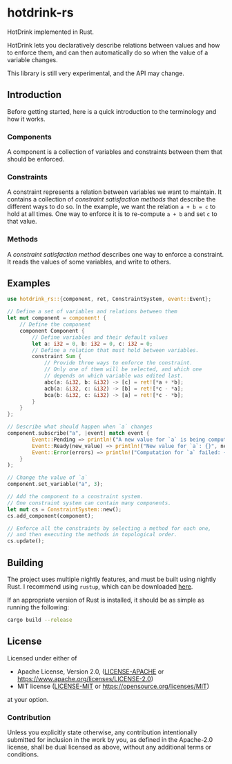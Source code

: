 # hotdrink-rs

HotDrink implemented in Rust.

HotDrink lets you declaratively describe relations between values and how to enforce them,
and can then automatically do so when the value of a variable changes.

This library is still very experimental, and the API may change.

## Introduction

Before getting started, here is a quick introduction to the terminology and how it works.

### Components

A component is a collection of variables and constraints between them that should be enforced.

### Constraints

A constraint represents a relation between variables we want to maintain.
It contains a collection of *constraint satisfaction methods* that describe the different ways to do so.
In the example, we want the relation `a + b = c` to hold at all times.
One way to enforce it is to re-compute `a + b` and set `c` to that value.

### Methods

A *constraint satisfaction method* describes one way to enforce a constraint.
It reads the values of some variables, and write to others.

## Examples

```rust
use hotdrink_rs::{component, ret, ConstraintSystem, event::Event};

// Define a set of variables and relations between them
let mut component = component! {
    // Define the component
    component Component {
        // Define variables and their default values
        let a: i32 = 0, b: i32 = 0, c: i32 = 0;
        // Define a relation that must hold between variables.
        constraint Sum {
            // Provide three ways to enforce the constraint.
            // Only one of them will be selected, and which one
            // depends on which variable was edited last.
            abc(a: &i32, b: &i32) -> [c] = ret![*a + *b];
            acb(a: &i32, c: &i32) -> [b] = ret![*c - *a];
            bca(b: &i32, c: &i32) -> [a] = ret![*c - *b];
        }
    }
};

// Describe what should happen when `a` changes
component.subscribe("a", |event| match event {
        Event::Pending => println!("A new value for `a` is being computed"),
        Event::Ready(new_value) => println!("New value for `a`: {}", new_value),
        Event::Error(errors) => println!("Computation for `a` failed: {:?}", errors),
    }
);

// Change the value of `a`
component.set_variable("a", 3);

// Add the component to a constraint system.
// One constraint system can contain many components.
let mut cs = ConstraintSystem::new();
cs.add_component(component);

// Enforce all the constraints by selecting a method for each one,
// and then executing the methods in topological order.
cs.update();
```

## Building

The project uses multiple nightly features, and must be built using nightly Rust.
I recommend using `rustup`, which can be downloaded [here](https://rustup.rs/).

If an appropriate version of Rust is installed, it should be as simple as running the following:

```bash
cargo build --release
```

## License

Licensed under either of

* Apache License, Version 2.0, ([LICENSE-APACHE](LICENSE-APACHE) or https://www.apache.org/licenses/LICENSE-2.0)
* MIT license ([LICENSE-MIT](LICENSE-MIT) or https://opensource.org/licenses/MIT)

at your option.

### Contribution

Unless you explicitly state otherwise, any contribution intentionally
submitted for inclusion in the work by you, as defined in the Apache-2.0
license, shall be dual licensed as above, without any additional terms or
conditions.
